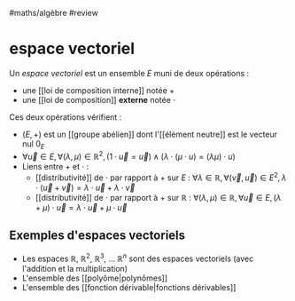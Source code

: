 #maths/algèbre #review 
# espace vectoriel

Un _espace vectoriel_ est un ensemble $E$ muni de deux opérations :
 - une [[loi de composition interne]] notée $+$
 - une [[loi de composition]] **externe** notée $\cdot$

Ces deux opérations vérifient :
 - $(E, +)$ est un [[groupe abélien]] dont l'[[élément neutre]] est le vecteur nul $0_E$
 - $\displaystyle\forall \overrightarrow u\in E, \forall (\lambda, \mu)\in\mathbb R^2, (1\cdot \overrightarrow u = \overrightarrow u) \wedge (\lambda\cdot(\mu\cdot u) = (\lambda\mu)\cdot u)$
 - Liens entre $+$ et $\cdot$ :
     - [[distributivité]] de $\cdot$ par rapport à $+$ sur $E$ : $\forall\lambda\in\mathbb R, \forall(\vec v, \vec u)\in E^2, \lambda\cdot(\vec u+\vec v) = \lambda\cdot\vec u + \lambda\cdot\vec v$ 
     - [[distributivité]] de $\cdot$ par rapport à $+$ sur $\mathbb R$ : $\forall(\lambda,\mu)\in\mathbb R, \forall\vec u\in E, (\lambda + \mu)\cdot\vec u = \lambda\cdot\vec u + \mu\cdot\vec u$

## Exemples d'espaces vectoriels
 - Les espaces $\mathbb R$, $\mathbb R^2$, $\mathbb R^3$, ... $\mathbb R^n$ sont des espaces vectoriels (avec l'addition et la multiplication)
 - L'ensemble des [[polyôme|polynômes]]
 - L'ensemble des [[fonction dérivable|fonctions dérivables]]





